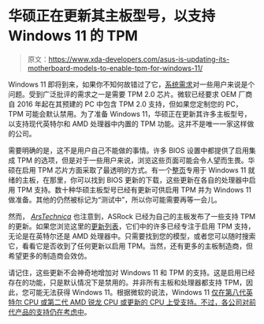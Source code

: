 # 华硕正在更新其主板型号，以支持 Windows 11 的 TPM

> 原文：<https://www.xda-developers.com/asus-is-updating-its-motherboard-models-to-enable-tpm-for-windows-11/>

Windows 11 即将到来，如果你不知何故错过了它，[系统需求](https://www.xda-developers.com/windows-11-minimum-requirements/)对一些用户来说是个问题。受到广泛批评的需求之一是需要 TPM 2.0 芯片。微软已经要求 OEM 厂商自 2016 年起在其预建的 PC 中包含 TPM 2.0 支持，但如果您定制您的 PC，TPM 可能会默认禁用。为了准备 Windows 11，华硕正在更新其许多主板型号，以支持现代英特尔和 AMD 处理器中内置的 TPM 功能。这并不是唯一一家这样做的公司。

需要明确的是，这不是用户自己不能做的事情。许多 BIOS 设置中都提供了启用集成 TPM 的选项，但是对于一些用户来说，浏览这些页面可能会令人望而生畏。华硕在启用 TPM 芯片方面采取了最透明的方式。有一个[整页](https://www.asus.com/microsite/motherboard/ASUS-motherboards-Win11-ready/)专用于 Windows 11 就绪的主板，在那里，你可以找到 BIOS 更新的下载，这些更新在各自的处理器中启用 TPM 支持。数十种华硕主板型号已经有更新可供启用 TPM 并为 Windows 11 做准备。其他的仍然被标记为“测试中”，所以你可能需要再等一会儿。

然而， [*ArsTechnica*](https://arstechnica.com/gadgets/2021/08/motherboard-makers-are-releasing-new-bios-updates-to-support-windows-11/) 也注意到，ASRock 已经为自己的主板发布了一些支持 TPM 的更新。如果您浏览这里的[更新列表](https://www.asrock.com/support/index.asp?cat=BIOS)，它们中的许多已经专注于启用 TPM 支持，无论是在英特尔还是 AMD 处理器中。只需要找到您的模型，或者您可以随时搜索它，看看它是否收到了任何更新以启用 TPM。当然，还有更多的主板制造商，但希望更多的制造商会效仿。

请记住，这些更新不会神奇地增加对 Windows 11 和 TPM 的支持。这是启用已经存在的功能，只是默认情况下是禁用的。并非所有主板和处理器都支持 TPM，因此，您可能无法获得 Windows 11。根据微软的说法，Windows 11 [仅在第八代英特尔 CPU 或第二代 AMD 锐龙 CPU 或更新的 CPU 上受支持。不过，各公司对前代产品的支持](https://www.xda-developers.com/cpus-compatible-windows-11/)[仍在考虑中](https://www.xda-developers.com/windows-117th-gen-intel-1st-gen-ryzen-cpus/)。